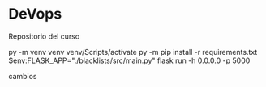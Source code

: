 # DeVops
Repositorio del curso

py -m venv venv 
venv/Scripts/actívate
py -m pip install -r requirements.txt
$env:FLASK_APP="./blacklists/src/main.py"
flask run -h 0.0.0.0 -p 5000

cambios
